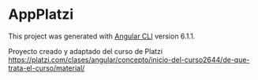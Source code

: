 # AppPlatzi

This project was generated with [Angular CLI](https://github.com/angular/angular-cli) version 6.1.1.

Proyecto creado y adaptado del curso de Platzi https://platzi.com/clases/angular/concepto/inicio-del-curso2644/de-que-trata-el-curso/material/

